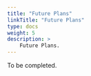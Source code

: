 ```yaml
---
title: "Future Plans"
linkTitle: "Future Plans"
type: docs
weight: 5
description: >
    Future Plans.
---
```


To be completed.
